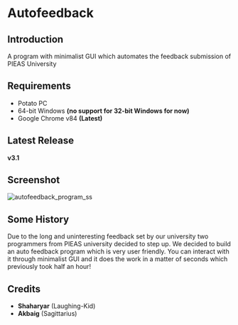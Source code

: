 # Autofeedback

## Introduction
A program with minimalist GUI which automates the feedback submission of PIEAS University

## Requirements

- Potato PC
- 64-bit Windows **(no support for 32-bit Windows for now)** 
- Google Chrome v84 **(Latest)**

## Latest Release
**v3.1**

## Screenshot
![autofeedback_program_ss](https://i.imgur.com/7tgygpk.jpg)

## Some History
Due to the long and uninteresting feedback set by our university two programmers from PIEAS university decided to step up. 
We decided to build an auto feedback program which is very user friendly. You can interact with it through minimalist GUI and 
it does the work in a matter of seconds which previously took half an hour!

## Credits

- **Shaharyar** (Laughing-Kid)
- **Akbaig** (Sagittarius)
